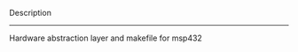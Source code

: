 Description
_________________________________________________________________________________________________________________________________________________
  Hardware abstraction layer and makefile for msp432
